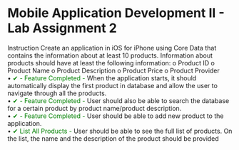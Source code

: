 # Mobile Application Development II - Lab Assignment 2

Instruction
Create an application in iOS for iPhone using Core Data that contains the information about at least 10 products. Information about products should have at least the following information:
o
Product ID
o
Product Name
o
Product Description
o
Product Price
o
Product Provider <br />
•
<span style="color: green"> ✔  - Feature Completed - </span>  When the application starts, it should automatically display the first product in database and allow the user to navigate through all the products.<br />
•
<span style="color: green"> ✔  - Feature Completed - </span> User should also be able to search the database for a certain product by product name/product description.<br />
•
<span style="color: green"> ✔  - Feature Completed - </span> User should be able to add new product to the application.<br />
•
<span style="color: green"> ✔   List All Products  - </span>  User should be able to see the full list of products. On the list, the name and the description of the product should be provided<br />

